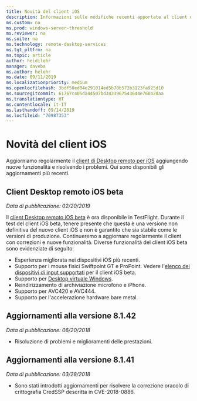 ```yaml
---
title: Novità del client iOS
description: Informazioni sulle modifiche recenti apportate al client di Desktop remoto per iOS
ms.custom: na
ms.prod: windows-server-threshold
ms.reviewer: na
ms.suite: na
ms.technology: remote-desktop-services
ms.tgt_pltfrm: na
ms.topic: article
author: heidilohr
manager: daveba
ms.author: helohr
ms.date: 09/11/2019
ms.localizationpriority: medium
ms.openlocfilehash: 3bdf50ed04e291014ed5b70b572b3123fa925d10
ms.sourcegitcommit: 61767c405da44507bd3433967543644e760b20aa
ms.translationtype: HT
ms.contentlocale: it-IT
ms.lasthandoff: 09/14/2019
ms.locfileid: "70987353"
---
```

# <a name="whats-new-in-the-ios-client"></a>Novità del client iOS

Aggiorniamo regolarmente il [client di Desktop remoto per iOS](remote-desktop-ios.md) aggiungendo nuove funzionalità e risolvendo i problemi. Qui sono disponibili gli aggiornamenti più recenti.

## <a name="remote-desktop-ios-beta-client"></a>Client Desktop remoto iOS beta

*Data di pubblicazione: 02/20/2019*

Il [client Desktop remoto iOS beta](remote-desktop-ios.md#download-the-remote-desktop-ios-beta-client-from-apple-testflight) è ora disponibile in TestFlight. Durante il test del client iOS beta, tenere presente che questa è una versione non definitiva del nuovo client iOS e non è garantito che sia stabile come le versioni di produzione. Continueremo a aggiornare regolarmente il client con correzioni e nuove funzionalità. Diverse funzionalità del client iOS beta sono evidenziate di seguito:

- Esperienza migliorata nei dispositivi iOS più recenti.
- Supporto per i mouse fisici Swiftpoint GT e ProPoint. Vedere l'[elenco dei dispositivi di input supportati](remote-desktop-ios.md#supported-input-devices) per il client iOS beta.
- Supporto per [Desktop virtuale Windows](https://aka.ms/wvd).
- Reindirizzamento di archiviazione microfono e iPhone.
- Supporto per AVC420 e AVC444.
- Supporto per l'accelerazione hardware bare metal.

## <a name="updates-for-version-8142"></a>Aggiornamenti alla versione 8.1.42

*Data di pubblicazione: 06/20/2018*

- Risoluzione di problemi e miglioramenti delle prestazioni.

## <a name="updates-for-version-8141"></a>Aggiornamenti alla versione 8.1.41

*Data di pubblicazione: 03/28/2018*

- Sono stati introdotti aggiornamenti per risolvere la correzione oracolo di crittografia CredSSP descritta in CVE-2018-0886.
